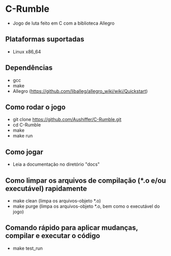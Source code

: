 # C-Rumble
- Jogo de luta feito em C com a biblioteca Allegro

## Plataformas suportadas
- Linux x86_64

## Dependências
- gcc
- make
- Allegro (https://github.com/liballeg/allegro_wiki/wiki/Quickstart)

## Como rodar o jogo
- git clone https://github.com/Aushiffer/C-Rumble.git
- cd C-Rumble
- make
- make run

## Como jogar
- Leia a documentação no diretório "docs"

## Como limpar os arquivos de compilação (*.o e/ou executável) rapidamente
- make clean (limpa os arquivos-objeto *.o)
- make purge (limpa os arquivos-objeto *.o, bem como o executável do jogo)

## Comando rápido para aplicar mudanças, compilar e executar o código
- make test_run